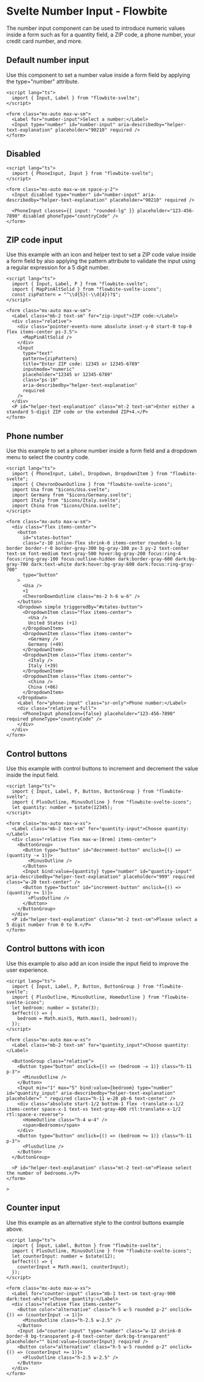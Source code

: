 # Svelte Number Input - Flowbite


The number input component can be used to introduce numeric values inside a form such as for a quantity field, a ZIP code, a phone number, your credit card number, and more.

## Default number input

Use this component to set a number value inside a form field by applying the type="number" attribute.

```svelte
<script lang="ts">
  import { Input, Label } from "flowbite-svelte";
</script>

<form class="mx-auto max-w-sm">
  <Label for="number-input">Select a number:</Label>
  <Input type="number" id="number-input" aria-describedby="helper-text-explanation" placeholder="90210" required />
</form>
```

## Disabled

```svelte
<script lang="ts">
  import { PhoneInput, Input } from "flowbite-svelte";
</script>

<form class="mx-auto max-w-sm space-y-2">
  <Input disabled type="number" id="number-input" aria-describedby="helper-text-explanation" placeholder="90210" required />

  <PhoneInput classes={{ input: "rounded-lg" }} placeholder="123-456-7890" disabled phoneType="countryCode" />
</form>
```

## ZIP code input

Use this example with an icon and helper text to set a ZIP code value inside a form field by also applying the pattern attribute to validate the input using a regular expression for a 5 digit number.

```svelte
<script lang="ts">
  import { Input, Label, P } from "flowbite-svelte";
  import { MapPinAltSolid } from "flowbite-svelte-icons";
  const zipPattern = "^\\d{5}(-\\d{4})?$";
</script>

<form class="mx-auto max-w-sm">
  <Label class="mb-2 text-sm" for="zip-input">ZIP code:</Label>
  <div class="relative">
    <div class="pointer-events-none absolute inset-y-0 start-0 top-0 flex items-center ps-3.5">
      <MapPinAltSolid />
    </div>
    <Input
      type="text"
      pattern={zipPattern}
      title="Enter ZIP code: 12345 or 12345-6789"
      inputmode="numeric"
      placeholder="12345 or 12345-6789"
      class="ps-10"
      aria-describedby="helper-text-explanation"
      required
    />
  </div>
  <P id="helper-text-explanation" class="mt-2 text-sm">Enter either a standard 5-digit ZIP code or the extended ZIP+4.</P>
</form>
```

## Phone number

Use this example to set a phone number inside a form field and a dropdown menu to select the country code.

```svelte
<script lang="ts">
  import { PhoneInput, Label, Dropdown, DropdownItem } from "flowbite-svelte";
  import { ChevronDownOutline } from "flowbite-svelte-icons";
  import Usa from "$icons/Usa.svelte";
  import Germany from "$icons/Germany.svelte";
  import Italy from "$icons/Italy.svelte";
  import China from "$icons/China.svelte";
</script>

<form class="mx-auto max-w-sm">
  <div class="flex items-center">
    <button
      id="states-button"
      class="z-10 inline-flex shrink-0 items-center rounded-s-lg border border-r-0 border-gray-300 bg-gray-100 px-3 py-2 text-center text-sm font-medium text-gray-500 hover:bg-gray-200 focus:ring-4 focus:ring-gray-100 focus:outline-hidden dark:border-gray-600 dark:bg-gray-700 dark:text-white dark:hover:bg-gray-600 dark:focus:ring-gray-700"
      type="button"
    >
      <Usa />
      +1
      <ChevronDownOutline class="ms-2 h-6 w-6" />
    </button>
    <Dropdown simple triggeredBy="#states-button">
      <DropdownItem class="flex items-center">
        <Usa />
        United States (+1)
      </DropdownItem>
      <DropdownItem class="flex items-center">
        <Germany />
        Germany (+49)
      </DropdownItem>
      <DropdownItem class="flex items-center">
        <Italy />
        Italy (+39)
      </DropdownItem>
      <DropdownItem class="flex items-center">
        <China />
        China (+86)
      </DropdownItem>
    </Dropdown>
    <Label for="phone-input" class="sr-only">Phone number:</Label>
    <div class="relative w-full">
      <PhoneInput phoneIcon={false} placeholder="123-456-7890" required phoneType="countryCode" />
    </div>
  </div>
</form>
```

## Control buttons

Use this example with control buttons to increment and decrement the value inside the input field.

```svelte
<script lang="ts">
  import { Input, Label, P, Button, ButtonGroup } from "flowbite-svelte";
  import { PlusOutline, MinusOutline } from "flowbite-svelte-icons";
  let quantity: number = $state(12345);
</script>

<form class="mx-auto max-w-xs">
  <Label class="mb-2 text-sm" for="quantity-input">Choose quantity:</Label>
  <div class="relative flex max-w-[8rem] items-center">
    <ButtonGroup>
      <Button type="button" id="decrement-button" onclick={() => (quantity -= 1)}>
        <MinusOutline />
      </Button>
      <Input bind:value={quantity} type="number" id="quantity-input" aria-describedby="helper-text-explanation" placeholder="999" required class="w-20 text-center" />
      <Button type="button" id="increment-button" onclick={() => (quantity += 1)}>
        <PlusOutline />
      </Button>
    </ButtonGroup>
  </div>
  <P id="helper-text-explanation" class="mt-2 text-sm">Please select a 5 digit number from 0 to 9.</P>
</form>
```

## Control buttons with icon

Use this example to also add an icon inside the input field to improve the user experience.

```svelte
<script lang="ts">
  import { Input, Label, P, Button, ButtonGroup } from "flowbite-svelte";
  import { PlusOutline, MinusOutline, HomeOutline } from "flowbite-svelte-icons";
  let bedroom: number = $state(3);
  $effect(() => {
    bedroom = Math.min(5, Math.max(1, bedroom));
  });
</script>

<form class="mx-auto max-w-xs">
  <Label class="mb-2 text-sm" for="quantity_input">Choose quantity:</Label>

  <ButtonGroup class="relative">
    <Button type="button" onclick={() => (bedroom -= 1)} class="h-11 p-3">
      <MinusOutline />
    </Button>
    <Input min="1" max="5" bind:value={bedroom} type="number" id="quantity_input" aria-describedby="helper-text-explanation" placeholder=" " required class="h-11 w-28 pb-6 text-center" />
    <div class="absolute start-1/2 bottom-1 flex -translate-x-1/2 items-center space-x-1 text-xs text-gray-400 rtl:translate-x-1/2 rtl:space-x-reverse">
      <HomeOutline class="h-4 w-4" />
      <span>Bedrooms</span>
    </div>
    <Button type="button" onclick={() => (bedroom += 1)} class="h-11 p-3">
      <PlusOutline />
    </Button>
  </ButtonGroup>

  <P id="helper-text-explanation" class="mt-2 text-sm">Please select the number of bedrooms.</P>
</form>

>
```

## Counter input

Use this example as an alternative style to the control buttons example above.

```svelte
<script lang="ts">
  import { Input, Label, Button } from "flowbite-svelte";
  import { PlusOutline, MinusOutline } from "flowbite-svelte-icons";
  let counterInput: number = $state(12);
  $effect(() => {
    counterInput = Math.max(1, counterInput);
  });
</script>

<form class="mx-auto max-w-xs">
  <Label for="counter-input" class="mb-1 text-sm text-gray-900 dark:text-white">Choose quantity:</Label>
  <div class="relative flex items-center">
    <Button color="alternative" class="h-5 w-5 rounded p-2" onclick={() => (counterInput -= 1)}>
      <MinusOutline class="h-2.5 w-2.5" />
    </Button>
    <Input id="counter-input" type="number" class="w-12 shrink-0 border-0 bg-transparent p-0 text-center dark:bg-transparent" placeholder="" bind:value={counterInput} required />
    <Button color="alternative" class="h-5 w-5 rounded p-2" onclick={() => (counterInput += 1)}>
      <PlusOutline class="h-2.5 w-2.5" />
    </Button>
  </div>
</form>
```
